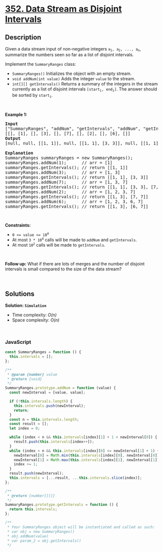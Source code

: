 # [352. Data Stream as Disjoint Intervals](https://leetcode.com/problems/data-stream-as-disjoint-intervals)

## Description

<div class="elfjS" data-track-load="description_content"><p>Given a data stream input of non-negative integers <code>a<sub>1</sub>, a<sub>2</sub>, ..., a<sub>n</sub></code>, summarize the numbers seen so far as a list of disjoint intervals.</p>

<p>Implement the <code>SummaryRanges</code> class:</p>

<ul>
	<li><code>SummaryRanges()</code> Initializes the object with an empty stream.</li>
	<li><code>void addNum(int value)</code> Adds the integer <code>value</code> to the stream.</li>
	<li><code>int[][] getIntervals()</code> Returns a summary of the integers in the stream currently as a list of disjoint intervals <code>[start<sub>i</sub>, end<sub>i</sub>]</code>. The answer should be sorted by <code>start<sub>i</sub></code>.</li>
</ul>

<p>&nbsp;</p>
<p><strong class="example">Example 1:</strong></p>

<pre><strong>Input</strong>
["SummaryRanges", "addNum", "getIntervals", "addNum", "getIntervals", "addNum", "getIntervals", "addNum", "getIntervals", "addNum", "getIntervals"]
[[], [1], [], [3], [], [7], [], [2], [], [6], []]
<strong>Output</strong>
[null, null, [[1, 1]], null, [[1, 1], [3, 3]], null, [[1, 1], [3, 3], [7, 7]], null, [[1, 3], [7, 7]], null, [[1, 3], [6, 7]]]

<strong>Explanation</strong>
SummaryRanges summaryRanges = new SummaryRanges();
summaryRanges.addNum(1);      // arr = [1]
summaryRanges.getIntervals(); // return [[1, 1]]
summaryRanges.addNum(3);      // arr = [1, 3]
summaryRanges.getIntervals(); // return [[1, 1], [3, 3]]
summaryRanges.addNum(7);      // arr = [1, 3, 7]
summaryRanges.getIntervals(); // return [[1, 1], [3, 3], [7, 7]]
summaryRanges.addNum(2);      // arr = [1, 2, 3, 7]
summaryRanges.getIntervals(); // return [[1, 3], [7, 7]]
summaryRanges.addNum(6);      // arr = [1, 2, 3, 6, 7]
summaryRanges.getIntervals(); // return [[1, 3], [6, 7]]
</pre>

<p>&nbsp;</p>
<p><strong>Constraints:</strong></p>

<ul>
	<li><code>0 &lt;= value &lt;= 10<sup>4</sup></code></li>
	<li>At most <code>3 * 10<sup>4</sup></code> calls will be made to <code>addNum</code> and <code>getIntervals</code>.</li>
	<li>At most <code>10<sup>2</sup></code>&nbsp;calls will be made to&nbsp;<code>getIntervals</code>.</li>
</ul>

<p>&nbsp;</p>
<p><strong>Follow up:</strong> What if there are lots of merges and the number of disjoint intervals is small compared to the size of the data stream?</p>
</div>

<p>&nbsp;</p>

## Solutions

**Solution: `Simulation`**

- Time complexity: <em>O(n)</em>
- Space complexity: <em>O(n)</em>

<p>&nbsp;</p>

### **JavaScript**

```js
const SummaryRanges = function () {
  this.intervals = [];
};

/**
 * @param {number} value
 * @return {void}
 */
SummaryRanges.prototype.addNum = function (value) {
  const newInterval = [value, value];

  if (!this.intervals.length) {
    this.intervals.push(newInterval);
    return;
  }
  const n = this.intervals.length;
  const result = [];
  let index = 0;

  while (index < n && this.intervals[index][1] + 1 < newInterval[0]) {
    result.push(this.intervals[index++]);
  }
  while (index < n && this.intervals[index][0] <= newInterval[1] + 1) {
    newInterval[0] = Math.min(this.intervals[index][0], newInterval[0]);
    newInterval[1] = Math.max(this.intervals[index][1], newInterval[1]);
    index += 1;
  }
  result.push(newInterval);
  this.intervals = [...result, ...this.intervals.slice(index)];
};

/**
 * @return {number[][]}
 */
SummaryRanges.prototype.getIntervals = function () {
  return this.intervals;
};

/**
 * Your SummaryRanges object will be instantiated and called as such:
 * var obj = new SummaryRanges()
 * obj.addNum(value)
 * var param_2 = obj.getIntervals()
 */
```
